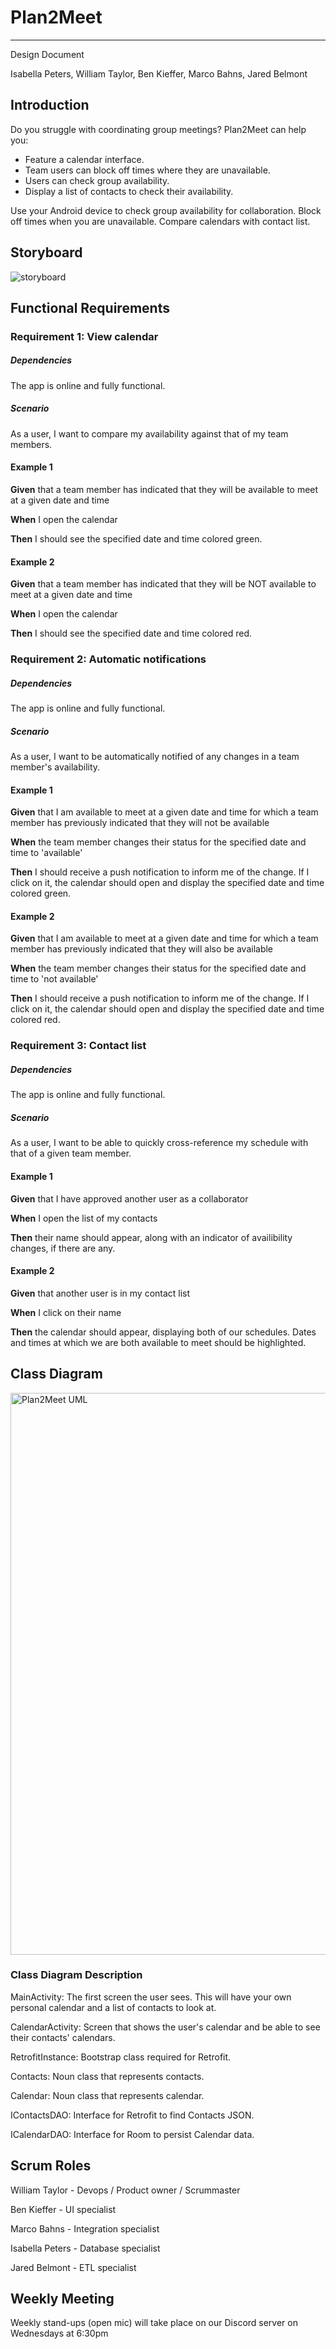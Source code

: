 # Plan2Meet
---

Design Document  

Isabella Peters, William Taylor, Ben Kieffer, Marco Bahns, Jared Belmont

## Introduction 

Do you struggle with coordinating group meetings? Plan2Meet can help you:  

-	Feature a calendar interface.
-	Team users can block off times where they are unavailable. 
-	Users can check group availability.  
-	Display a list of contacts to check their availability. 

Use your Android device to check group availability for collaboration.  Block off times when you are unavailable.  Compare calendars with contact list.  


## Storyboard

![storyboard](https://user-images.githubusercontent.com/26129706/170889214-7aadf1a0-872a-489e-bed5-3c8253ff1261.PNG)

## Functional Requirements
### Requirement 1: View calendar
##### Dependencies
The app is online and fully functional.
##### Scenario
As a user, I want to compare my availability against that of my team members.
#### Example 1
**Given** that a team member has indicated that they will be available to meet at a given date and time

**When** I open the calendar

**Then** I should see the specified date and time colored green.

#### Example 2
**Given** that a team member has indicated that they will be NOT available to meet at a given date and time

**When** I open the calendar

**Then** I should see the specified date and time colored red.

### Requirement 2: Automatic notifications
##### Dependencies
The app is online and fully functional.
##### Scenario
As a user, I want to be automatically notified of any changes in a team member's availability.
#### Example 1
**Given** that I am available to meet at a given date and time for which a team member has previously indicated that they will not be available

**When** the team member changes their status for the specified date and time to 'available'

**Then** I should receive a push notification to inform me of the change. If I click on it, the calendar should open and display the specified date and time colored green.

#### Example 2
**Given** that I am available to meet at a given date and time for which a team member has previously indicated that they will also be available

**When** the team member changes their status for the specified date and time to 'not available'

**Then** I should receive a push notification to inform me of the change. If I click on it, the calendar should open and display the specified date and time colored red.

### Requirement 3: Contact list
##### Dependencies
The app is online and fully functional.
##### Scenario
As a user, I want to be able to quickly cross-reference my schedule with that of a given team member.
#### Example 1
**Given** that I have approved another user as a collaborator

**When** I open the list of my contacts

**Then** their name should appear, along with an indicator of availibility changes, if there are any.

#### Example 2
**Given** that another user is in my contact list

**When** I click on their name

**Then** the calendar should appear, displaying both of our schedules. Dates and times at which we are both available to meet should be highlighted.



## Class Diagram 
<img width="899" alt="Plan2Meet UML" src="https://user-images.githubusercontent.com/75335175/170771795-79826cec-5df5-48ac-8948-d8dffe7167a8.png">

### Class Diagram Description

MainActivity: The first screen the user sees.  This will have your own personal calendar and a list of contacts to look at. 

CalendarActivity: Screen that shows the user's calendar and be able to see their contacts' calendars.  

RetrofitInstance: Bootstrap class required for Retrofit. 

Contacts: Noun class that represents contacts. 

Calendar: Noun class that represents calendar. 

IContactsDAO: Interface for Retrofit to find Contacts JSON.

ICalendarDAO: Interface for Room to persist Calendar data. 


## Scrum Roles

William Taylor - Devops / Product owner / Scrummaster

Ben Kieffer - UI specialist

Marco Bahns - Integration specialist

Isabella Peters - Database specialist

Jared Belmont - ETL specialist

## Weekly Meeting

Weekly stand-ups (open mic) will take place on our Discord server on Wednesdays at 6:30pm
